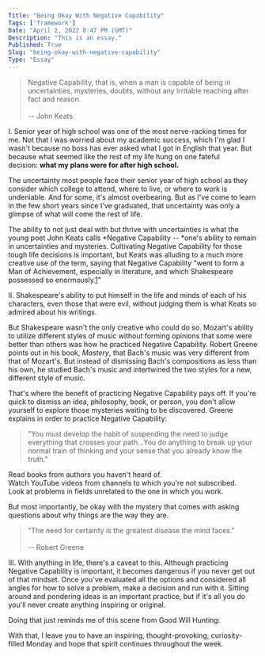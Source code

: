 ```yaml
---
Title: "Being Okay With Negative Capability"
Tags: ['framework']
Date: "April 2, 2022 8:47 PM (GMT)"
Description: "This is an essay."
Published: True
Slug: "being-okay-with-negative-capability"
Type: "Essay"
---
```


> Negative Capability, that is, when a man is capable of being in uncertainties, mysteries, doubts, without any irritable reaching after fact and reason.\
>\
> -- John Keats

I. Senior year of high school was one of the most nerve-racking times for me. Not that I was worried about my academic success, which I'm glad I wasn't because no boss has ever asked what I got in English that year. But because what seemed like the rest of my life hung on one fateful decision: **what my plans were for after high school.**

The uncertainty most people face their senior year of high school as they consider which college to attend, where to live, or where to work is undeniable. And for some, it's almost overbearing. But as I've come to learn in the few short years since I've graduated, that uncertainty was only a glimpse of what will come the rest of life.

The ability to not just deal with but thrive with uncertainties is what the young poet John Keats calls *Negative Capability -- *one's ability to remain in uncertainties and mysteries. Cultivating Negative Capability for those tough life decisions is important, but Keats was alluding to a much more creative use of the term, saying that Negative Capability "went to form a Man of Achievement, especially in literature, and which Shakespeare possessed so enormously.[1](https://daltonsbookshelf.substack.com/p/negative-capability#footnote-1)"

II. Shakespeare's ability to put himself in the life and minds of each of his characters, even those that were evil, without judging them is what Keats so admired about his writings.

But Shakespeare wasn't the only creative who could do so. Mozart's ability to utilize different styles of music without forming opinions that some were better than others was how he practiced Negative Capability. Robert Greene points out in his book, *Mastery*, that Bach's music was very different from that of Mozart's. But instead of dismissing Bach's compositions as less than his own, he studied Bach's music and intertwined the two styles for a new, different style of music.

That's where the benefit of practicing Negative Capability pays off. If you're quick to dismiss an idea, philosophy, book, or person, you don't allow yourself to explore those mysteries waiting to be discovered. Greene explains in order to practice Negative Capability:

> "You must develop the habit of suspending the need to judge everything that crosses your path...You do anything to break up your normal train of thinking and your sense that you already know the truth."

Read books from authors you haven't heard of.\
Watch YouTube videos from channels to which you're not subscribed.\
Look at problems in fields unrelated to the one in which you work.

But most importantly, be okay with the mystery that comes with asking questions about why things are the way they are.

> "The need for certainty is the greatest disease the mind faces."\
>\
> -- Robert Greene

III. With anything in life, there's a caveat to this. Although practicing Negative Capability is important, it becomes dangerous if you never get out of that mindset. Once you've evaluated all the options and considered all angles for how to solve a problem, make a decision and run with it. Sitting around and pondering ideas is an important practice, but if it's all you do you'll never create anything inspiring or original.

Doing that just reminds me of this scene from Good Will Hunting:

With that, I leave you to have an inspiring, thought-provoking, curiosity-filled Monday and hope that spirit continues throughout the week.